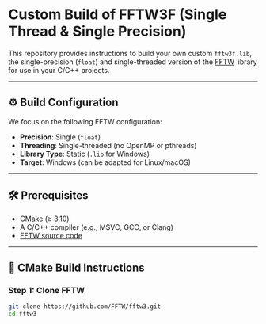 # Custom Build of FFTW3F (Single Thread & Single Precision)

This repository provides instructions to build your own custom `fftw3f.lib`, the single-precision (`float`) and single-threaded version of the [FFTW](http://www.fftw.org/) library for use in your C/C++ projects.

---

## ⚙️ Build Configuration

We focus on the following FFTW configuration:

- **Precision**: Single (`float`)
- **Threading**: Single-threaded (no OpenMP or pthreads)
- **Library Type**: Static (`.lib` for Windows)
- **Target**: Windows (can be adapted for Linux/macOS)

---

## 🛠️ Prerequisites

- CMake (≥ 3.10)
- A C/C++ compiler (e.g., MSVC, GCC, or Clang)
- [FFTW source code](https://fftw.org/pub/fftw/)

---

## 🔧 CMake Build Instructions

### Step 1: Clone FFTW

```bash
git clone https://github.com/FFTW/fftw3.git
cd fftw3